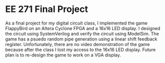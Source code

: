 # EE 271 Final Project 
As a final project for my digital circuit class, I implemented the game FlappyBird on an Altera Cyclone FPGA and a 16x16 LED display. I designed the circuit using SystemVerilog and verify the circuit using ModelSim. The game has a psuedo random pipe generation using a linear shift feedback register. Unfortunately, there are no video demonstration of the game because after the class I lost my access to the 16x16 LED display. Future plan is to re-design the game to work on a VGA display.
